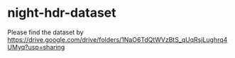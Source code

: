 # night-hdr-dataset
Please find the dataset by https://drive.google.com/drive/folders/1NaO6TdQtWVzBtS_qUqRsjLughrq4UMyq?usp=sharing
